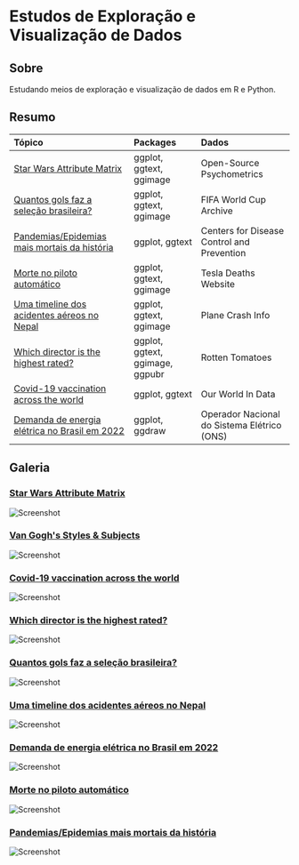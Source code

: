 # Estudos de Exploração e Visualização de Dados

## Sobre
 Estudando meios de exploração e visualização de dados em R e Python.

## Resumo

| **Tópico**                                                              | **Packages**                          | **Dados**                                  |
|:------------------------------------------------------------------------|:--------------------------------------|:-------------------------------------------|
| [Star Wars Attribute Matrix](Star-Wars-Attribute-Matrix)                | ggplot, ggtext, ggimage               | Open-Source Psychometrics                  |
| [Quantos gols faz a seleção brasileira?](Brasil-WorldCup)               | ggplot, ggtext, ggimage               | FIFA World Cup Archive                     |
| [Pandemias/Epidemias mais mortais da história](Major-Disease-Outbreaks) | ggplot, ggtext                        | Centers for Disease Control and Prevention |
| [Morte no piloto automático](Tesla-Deaths)                              | ggplot, ggtext, ggimage               | Tesla Deaths Website                       |
| [Uma timeline dos acidentes aéreos no Nepal](Nepal-Plane-Crashes)       | ggplot, ggtext, ggimage               | Plane Crash Info                           |
| [Which director is the highest rated?](Mandalorian-Directors)           | ggplot, ggtext, ggimage, ggpubr       | Rotten Tomatoes                            |
| [Covid-19 vaccination across the world](World-Vaccination-Covid19)      | ggplot, ggtext                        | Our World In Data                          |
| [Demanda de energia elétrica no Brasil em 2022](Brasil-ONS)             | ggplot, ggdraw                        | Operador Nacional do Sistema Elétrico (ONS)|

## Galeria

  ### **[Star Wars Attribute Matrix](Star-Wars-Attribute-Matrix)**
  ![Screenshot](Star-Wars-Attribute-Matrix/Star-Wars-Attribute-Matrix.png)
  
  ### **[Van Gogh's Styles & Subjects](Van-Gogh-Styles)**
  ![Screenshot](Van-Gogh-Styles/Van-Gogh-Styles.png)
  
  ### **[Covid-19 vaccination across the world](World-Vaccination-Covid19)**
  ![Screenshot](World-Vaccination-Covid19/World-Vaccination-Covid19.png)
  
  ### **[Which director is the highest rated?](Mandalorian-Directors)**
  ![Screenshot](Mandalorian-Directors/Mandalorian-Directors-Plot.png)
  
  ### **[Quantos gols faz a seleção brasileira?](Brasil-WorldCup)**
  ![Screenshot](Brasil-WorldCup/Brasil-WorldCup.png)
  
  ### **[Uma timeline dos acidentes aéreos no Nepal](Nepal-Plane-Crashes)**
  ![Screenshot](Nepal-Plane-Crashes/Nepal-Airplane-Crashes.png)
  
  ### **[Demanda de energia elétrica no Brasil em 2022](Brasil-ONS)**
  ![Screenshot](Brasil-ONS/Brasil-ONS.png)
  
  ### **[Morte no piloto automático](Tesla-Deaths)**
  ![Screenshot](Tesla-Deaths/Tesla-Deaths.png)
  
  ### **[Pandemias/Epidemias mais mortais da história](Major-Disease-Outbreaks)**
  ![Screenshot](Major-Disease-Outbreaks/Maiores-Pand-Epid.png)
  
